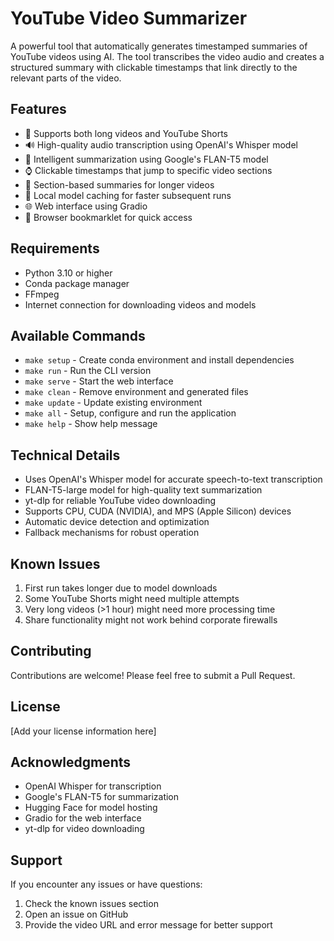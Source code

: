 # YouTube Video Summarizer

A powerful tool that automatically generates timestamped summaries of YouTube videos using AI. The tool transcribes the video audio and creates a structured summary with clickable timestamps that link directly to the relevant parts of the video.

## Features

- 🎥 Supports both long videos and YouTube Shorts
- 🔊 High-quality audio transcription using OpenAI's Whisper model
- 📝 Intelligent summarization using Google's FLAN-T5 model
- ⌚ Clickable timestamps that jump to specific video sections
- 🎯 Section-based summaries for longer videos
- 💾 Local model caching for faster subsequent runs
- 🌐 Web interface using Gradio
- 🔖 Browser bookmarklet for quick access

## Requirements

- Python 3.10 or higher
- Conda package manager
- FFmpeg
- Internet connection for downloading videos and models

## Available Commands

- `make setup` - Create conda environment and install dependencies
- `make run` - Run the CLI version
- `make serve` - Start the web interface
- `make clean` - Remove environment and generated files
- `make update` - Update existing environment
- `make all` - Setup, configure and run the application
- `make help` - Show help message

## Technical Details

- Uses OpenAI's Whisper model for accurate speech-to-text transcription
- FLAN-T5-large model for high-quality text summarization
- yt-dlp for reliable YouTube video downloading
- Supports CPU, CUDA (NVIDIA), and MPS (Apple Silicon) devices
- Automatic device detection and optimization
- Fallback mechanisms for robust operation

## Known Issues

1. First run takes longer due to model downloads
2. Some YouTube Shorts might need multiple attempts
3. Very long videos (>1 hour) might need more processing time
4. Share functionality might not work behind corporate firewalls

## Contributing

Contributions are welcome! Please feel free to submit a Pull Request.

## License

[Add your license information here]

## Acknowledgments

- OpenAI Whisper for transcription
- Google's FLAN-T5 for summarization
- Hugging Face for model hosting
- Gradio for the web interface
- yt-dlp for video downloading

## Support

If you encounter any issues or have questions:
1. Check the known issues section
2. Open an issue on GitHub
3. Provide the video URL and error message for better support
